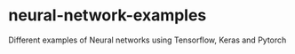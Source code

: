 # neural-network-examples
Different examples of Neural networks using Tensorflow, Keras and Pytorch
